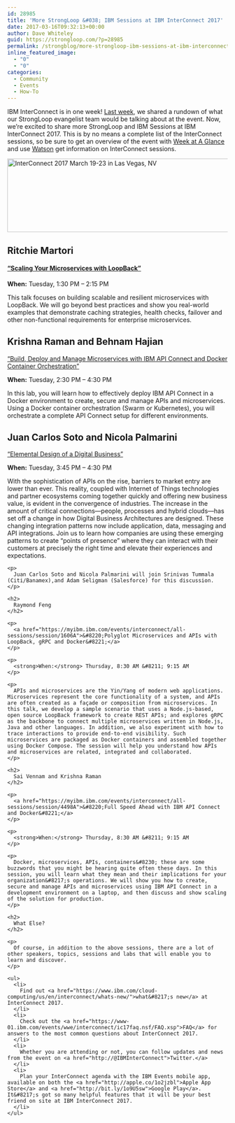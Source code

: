 ```yaml
---
id: 28985
title: 'More StrongLoop &#038; IBM Sessions at IBM InterConnect 2017'
date: 2017-03-16T09:32:13+00:00
author: Dave Whiteley
guid: https://strongloop.com/?p=28985
permalink: /strongblog/more-strongloop-ibm-sessions-at-ibm-interconnect-2017/
inline_featured_image:
  - "0"
  - "0"
categories:
  - Community
  - Events
  - How-To
---
```

IBM InterConnect is in one week! [Last week](https://strongloop.com/strongblog/listen-learn-strongloop-ibm-interconnect-2017/), we shared a rundown of what our StrongLoop evangelist team would be talking about at the event. Now, we&#8217;re excited to share more StrongLoop and IBM Sessions at IBM InterConnect 2017. This is by no means a complete list of the InterConnect sessions, so be sure to get an overview of the event with [Week at A Glance](https://www.ibm.com/cloud-computing/us/en/interconnect/agenda/) and use [Watson](https://myibm.ibm.com/events/interconnect/watson/) get information on InterConnect sessions.

<img class="aligncenter" src="https://developer.ibm.com/opentech/wp-content/uploads/sites/43/2016/11/interconnect2017.png" alt="InterConnect 2017 March 19-23 in Las Vegas, NV" width="840" height="168" />

<!--more-->

## Ritchie Martori

#### [&#8220;Scaling Your Microservices with LoopBack&#8221;](https://myibm.ibm.com/events/interconnect/all-sessions/session/4535A)

**When:** Tuesday, 1:30 PM &#8211; 2:15 PM
  
This talk focuses on building scalable and resilient microservices with LoopBack. We will go beyond best practices and show you real-world examples that demonstrate caching strategies, health checks, failover and other non-functional requirements for enterprise microservices.

## Krishna Raman and Behnam Hajian

[&#8220;Build, Deploy and Manage Microservices with IBM API Connect and Docker Container Orchestration&#8221;](https://myibm.ibm.com/events/interconnect/all-sessions/session/6581A)

**When:** Tuesday, 2:30 PM &#8211; 4:30 PM

In this lab, you will learn how to effectively deploy IBM API Connect in a Docker environment to create, secure and manage APIs and microservices. Using a Docker container orchestration (Swarm or Kubernetes), you will orchestrate a complete API Connect setup for different environments.

## Juan Carlos Soto and Nicola Palmarini

[&#8220;Elemental Design of a Digital Business&#8221;](https://myibm.ibm.com/events/interconnect/all-sessions/session/7257A)

**When:** Tuesday, 3:45 PM &#8211; 4:30 PM

<div class="ibm-card__content">
  <div class="ng-scope">
    <p class="ibm-padding-top-0 ibm-light ng-binding">
      With the sophistication of APIs on the rise, barriers to market entry are lower than ever. This reality, coupled with Internet of Things technologies and partner ecosystems coming together quickly and offering new business value, is evident in the convergence of industries. The increase in the amount of critical connections—people, processes and hybrid clouds—has set off a change in how Digital Business Architectures are designed. These changing integration patterns now include application, data, messaging and API integrations. Join us to learn how companies are using these emerging patterns to create &#8220;points of presence&#8221; where they can interact with their customers at precisely the right time and elevate their experiences and expectations.
    </p>
    
    <p>
      Juan Carlos Soto and Nicola Palmarini will join Srinivas Tummala (Citi/Banamex),and Adam Seligman (Salesforce) for this discussion.
    </p>
    
    <h2>
      Raymond Feng
    </h2>
    
    <p>
      <a href="https://myibm.ibm.com/events/interconnect/all-sessions/session/1606A">&#8220;Polyglot Microservices and APIs with LoopBack, gRPC and Docker&#8221;</a>
    </p>
    
    <p>
      <strong>When:</strong> Thursday, 8:30 AM &#8211; 9:15 AM
    </p>
    
    <p>
      APIs and microservices are the Yin/Yang of modern web applications. Microservices represent the core functionality of a system, and APIs are often created as a façade or composition from microservices. In this talk, we develop a sample scenario that uses a Node.js-based, open source LoopBack framework to create REST APIs; and explores gRPC as the backbone to connect multiple microservices written in Node.js, Java and other languages. In addition, we also experiment with how to trace interactions to provide end-to-end visibility. Such microservices are packaged as Docker containers and assembled together using Docker Compose. The session will help you understand how APIs and microservices are related, integrated and collaborated.
    </p>
    
    <h2>
      Sai Vennam and Krishna Raman
    </h2>
    
    <p>
      <a href="https://myibm.ibm.com/events/interconnect/all-sessions/session/4498A">&#8220;Full Speed Ahead with IBM API Connect and Docker&#8221;</a>
    </p>
    
    <p>
      <strong>When:</strong> Thursday, 8:30 AM &#8211; 9:15 AM
    </p>
    
    <p>
      Docker, microservices, APIs, containers&#8230; these are some buzzwords that you might be hearing quite often these days. In this session, you will learn what they mean and their implications for your organization&#8217;s operations. We will show you how to create, secure and manage APIs and microservices using IBM API Connect in a development environment on a laptop, and then discuss and show scaling of the solution for production.
    </p>
    
    <h2>
      What Else?
    </h2>
    
    <p>
      Of course, in addition to the above sessions, there are a lot of other speakers, topics, sessions and labs that will enable you to learn and discover.
    </p>
    
    <ul>
      <li>
        Find out <a href="https://www.ibm.com/cloud-computing/us/en/interconnect/whats-new/">what&#8217;s new</a> at InterConnect 2017.
      </li>
      <li>
        Check out the <a href="https://www-01.ibm.com/events/wwe/interconnect/ic17faq.nsf/FAQ.xsp">FAQ</a> for answers to the most common questions about InterConnect 2017.
      </li>
      <li>
        Whether you are attending or not, you can follow updates and news from the event on <a href="http://@IBMInterConnect">Twitter.</a>
      </li>
      <li>
        Plan your InterConnect agenda with the IBM Events mobile app, available on both the <a href="http://apple.co/1o2jzbl">Apple App Store</a> and <a href="http://bit.ly/1o9U5sw">Google Play</a>. It&#8217;s got so many helpful features that it will be your best friend on site at IBM InterConnect 2017.
      </li>
    </ul>
  </div>
</div>